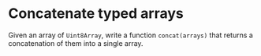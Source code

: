 # Concatenate typed arrays

Given an array of `Uint8Array`, write a function `concat(arrays)` that returns a concatenation of them into a single array.

